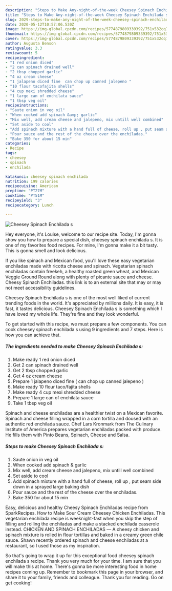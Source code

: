 ```yaml
---
description: "Steps to Make Any-night-of-the-week Cheesey Spinach Enchilada s"
title: "Steps to Make Any-night-of-the-week Cheesey Spinach Enchilada s"
slug: 2029-steps-to-make-any-night-of-the-week-cheesey-spinach-enchilada-s
date: 2020-05-12T10:57:06.530Z
image: https://img-global.cpcdn.com/recipes/5774879809339392/751x532cq70/cheesey-spinach-enchilada-s-recipe-main-photo.jpg
thumbnail: https://img-global.cpcdn.com/recipes/5774879809339392/751x532cq70/cheesey-spinach-enchilada-s-recipe-main-photo.jpg
cover: https://img-global.cpcdn.com/recipes/5774879809339392/751x532cq70/cheesey-spinach-enchilada-s-recipe-main-photo.jpg
author: Augusta Benson
ratingvalue: 3.3
reviewcount: 5
recipeingredient:
- "1 red onion diced"
- "2 can spinach drained well"
- "2 tbsp chopped garlic"
- "4 oz cream cheese"
- "1 jalapeno diced fine  can chop up canned jalepeno "
- "10 flour tacofajita shells"
- "4 cup mexi shredded cheese"
- "1 large can of enchilata sauce"
- "1 tbsp veg oil"
recipeinstructions:
- "Saute onion in veg oil"
- "When cooked add spinach &amp; garlic"
- "Mix well, add cream cheese and jalepeno, mix untill well combined"
- "Set aside to cool"
- "Add spinach mixture with a hand full of cheese, roll up , put seam side down in a sprayed large baking dish"
- "Pour sauce and the rest of the cheese over the enchiladas."
- "Bake 350 for about 15 min"
categories:
- Recipe
tags:
- cheesey
- spinach
- enchilada

katakunci: cheesey spinach enchilada 
nutrition: 199 calories
recipecuisine: American
preptime: "PT27M"
cooktime: "PT51M"
recipeyield: "3"
recipecategory: Lunch

---
```



![Cheesey Spinach Enchilada s](https://img-global.cpcdn.com/recipes/5774879809339392/751x532cq70/cheesey-spinach-enchilada-s-recipe-main-photo.jpg)

Hey everyone, it's Louise, welcome to our recipe site. Today, I'm gonna show you how to prepare a special dish, cheesey spinach enchilada s. It is one of my favorites food recipes. For mine, I'm gonna make it a bit tasty. This is gonna smell and look delicious.

If you like spinach and Mexican food, you&#39;ll love these easy vegetarian enchiladas made with ricotta cheese and spinach. Vegetarian spinach enchiladas contain freekeh, a healthy roasted green wheat, and Mexican Veggie Ground Round along with plenty of picante sauce and cheese. Cheesy Spinach Enchiladas. this link is to an external site that may or may not meet accessibility guidelines.

Cheesey Spinach Enchilada s is one of the most well liked of current trending foods in the world. It's appreciated by millions daily. It is easy, it is fast, it tastes delicious. Cheesey Spinach Enchilada s is something which I have loved my whole life. They're fine and they look wonderful.


To get started with this recipe, we must prepare a few components. You can cook cheesey spinach enchilada s using 9 ingredients and 7 steps. Here is how you can achieve that.

<!--inarticleads1-->

##### The ingredients needed to make Cheesey Spinach Enchilada s:

1. Make ready 1 red onion diced
1. Get 2 can spinach drained well
1. Get 2 tbsp chopped garlic
1. Get 4 oz cream cheese
1. Prepare 1 jalapeno diced fine ( can chop up canned jalepeno )
1. Make ready 10 flour taco/fajita shells
1. Make ready 4 cup mexi shredded cheese
1. Prepare 1 large can of enchilata sauce
1. Take 1 tbsp veg oil


Spinach and cheese enchiladas are a healthier twist on a Mexican favorite. Spinach and cheese filling wrapped in a corn tortilla and doused with an authentic red enchilada sauce. Chef Lars Kronmark from The Culinary Institute of America prepares vegetarian enchiladas packed with produce. He fills them with Pinto Beans, Spinach, Cheese and Salsa. 

<!--inarticleads2-->

##### Steps to make Cheesey Spinach Enchilada s:

1. Saute onion in veg oil
1. When cooked add spinach &amp; garlic
1. Mix well, add cream cheese and jalepeno, mix untill well combined
1. Set aside to cool
1. Add spinach mixture with a hand full of cheese, roll up , put seam side down in a sprayed large baking dish
1. Pour sauce and the rest of the cheese over the enchiladas.
1. Bake 350 for about 15 min


Easy, delicious and healthy Cheesy Spinach Enchiladas recipe from SparkRecipes. How to Make Sour Cream Cheesey Chicken Enchiladas. This vegetarian enchilada recipe is weeknight-fast when you skip the step of filling and rolling the enchiladas and make a stacked enchilada casserole instead. CHICKEN AND SPINACH ENCHILADAS — A cheesy chicken and spinach mixture is rolled in flour tortillas and baked in a creamy green chile sauce. Shawn recently ordered spinach and cheese enchiladas at a restaurant, so I used those as my inspiration. 

So that's going to wrap it up for this exceptional food cheesey spinach enchilada s recipe. Thank you very much for your time. I am sure that you will make this at home. There's gonna be more interesting food in home recipes coming up. Remember to bookmark this page in your browser, and share it to your family, friends and colleague. Thank you for reading. Go on get cooking!
